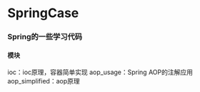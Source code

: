 # SpringCase
<h3>Spring的一些学习代码</h3>

<h4>模块</h4>
ioc：ioc原理，容器简单实现  
aop_usage：Spring AOP的注解应用  
aop_simplified：aop原理
